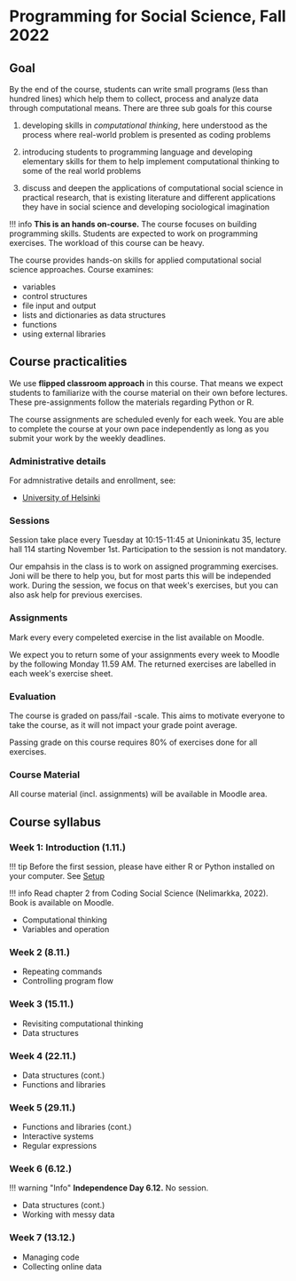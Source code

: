 # Programming for Social Science, Fall 2022

## Goal

By the end of the course, students can write small programs (less than hundred lines) which help them to collect, process and analyze data through computational means. There are three sub goals for this course

1. developing skills in _computational thinking_, here understood as the process where real-world problem is presented as coding problems
   
2. introducing students to programming language and developing elementary skills for them to help implement computational thinking to some of the real world problems
   
3. discuss and deepen the applications of computational social science in practical research, that is existing literature and different applications they have in social science and developing sociological imagination

!!! info 
    **This is an hands on-course.** The course focuses on building programming skills. Students are expected to work on programming exercises. The workload of this course can be heavy. 


The course provides hands-on skills for applied computational social science approaches. Course examines:

- variables
- control structures
-  file input and output 
-  lists and dictionaries as data structures
-  functions
-  using external libraries

## Course practicalities

We use **flipped classroom approach** in this course. That means we expect students to familiarize with the course material on their own before lectures. These pre-assignments follow the materials regarding Python or R. 

The course assignments are scheduled evenly for each week. You are able to complete the course at your own pace independently as long as you submit your work by the weekly deadlines.

### Administrative details

For admnistrative details and enrollment, see:

- [University of Helsinki](https://studies.helsinki.fi/courses/cur/hy-opt-cur-2223-2b54c8da-0aee-463e-9012-82b9295a7834/%E2%90%9FSOST%E2%90%9F-%E2%90%9F930%E2%90%9F/Programming_for_social_sciences)

### Sessions

Session take place every Tuesday at 10:15-11:45 at Unioninkatu 35, lecture hall 114 starting November 1st. Participation to the session is not mandatory.

Our empahsis in the class is to work on assigned programming exercises. Joni will be there to help you, but for most parts this will be independed work. During the session, we focus on that week's exercises, but you can also ask help for previous exercises.

### Assignments 

Mark every every compeleted exercise in the list available on Moodle. 

We expect you to return some of your assignments every week to Moodle by the following Monday 11.59 AM. The returned exercises are labelled in each week's exercise sheet.

### Evaluation

The course is graded on pass/fail -scale. This aims to motivate everyone to take the course, as it will not impact your grade point average.

Passing grade on this course requires 80% of exercises done for all exercises.

### Course Material

All course material (incl. assignments) will be available in Moodle area. 

## Course syllabus

### Week 1: Introduction (1.11.)

!!! tip
    Before the first session, please have either R or Python installed on your computer. See [Setup](setup.md)

!!! info
    Read chapter 2 from Coding Social Science (Nelimarkka, 2022). Book is available on Moodle.

- Computational thinking 
- Variables and operation

### Week 2 (8.11.)

- Repeating commands
- Controlling program flow


### Week 3 (15.11.)

- Revisiting computational thinking
- Data structures


### Week 4 (22.11.)

- Data structures (cont.)
- Functions and libraries 

### Week 5 (29.11.)

- Functions and libraries (cont.)
- Interactive systems
- Regular expressions

### Week 6 (6.12.)

!!! warning "Info" 
    **Independence Day 6.12.** No session.

- Data structures (cont.)
- Working with messy data

### Week 7 (13.12.)

- Managing code
- Collecting online data